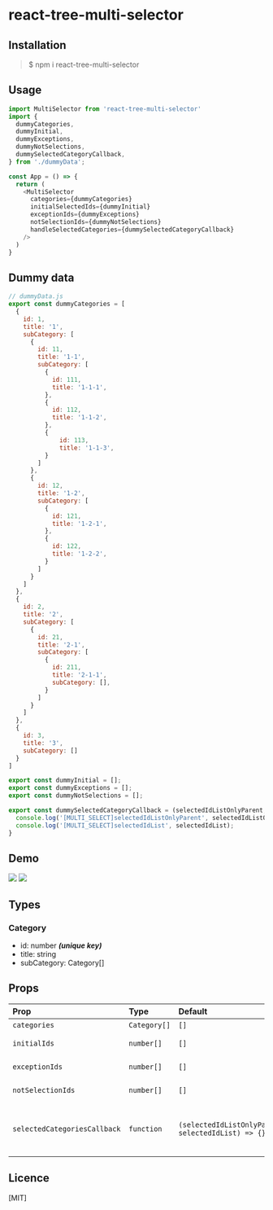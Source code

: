 # react-tree-multi-selector

## Installation
> $ npm i react-tree-multi-selector

## Usage
```js
import MultiSelector from 'react-tree-multi-selector'
import {
  dummyCategories,
  dummyInitial,
  dummyExceptions,
  dummyNotSelections,
  dummySelectedCategoryCallback,
} from './dummyData';

const App = () => {
  return (
    <MultiSelector
      categories={dummyCategories}
      initialSelectedIds={dummyInitial}
      exceptionIds={dummyExceptions}
      notSelectionIds={dummyNotSelections}
      handleSelectedCategories={dummySelectedCategoryCallback}
    />
  )
}
```

## Dummy data
```js
// dummyData.js
export const dummyCategories = [
  {
    id: 1,
    title: '1',
    subCategory: [
      {
        id: 11,
        title: '1-1',
        subCategory: [
          {
            id: 111,
            title: '1-1-1',
          },
          {
            id: 112,
            title: '1-1-2',
          },
          {
              id: 113,
              title: '1-1-3',
          }
        ]
      },
      {
        id: 12,
        title: '1-2',
        subCategory: [
          {
            id: 121,
            title: '1-2-1',
          },
          {
            id: 122,
            title: '1-2-2',
          }
        ]
      }
    ]
  },
  {
    id: 2,
    title: '2',
    subCategory: [
      {
        id: 21,
        title: '2-1',
        subCategory: [
          {
            id: 211,
            title: '2-1-1',
            subCategory: [],
          }
        ]
      }
    ]
  },
  {
    id: 3,
    title: '3',
    subCategory: []
  }
]

export const dummyInitial = [];
export const dummyExceptions = [];
export const dummyNotSelections = [];

export const dummySelectedCategoryCallback = (selectedIdListOnlyParent, selectedIdList) => {
  console.log('[MULTI_SELECT]selectedIdListOnlyParent', selectedIdListOnlyParent);
  console.log('[MULTI_SELECT]selectedIdList', selectedIdList);
}
```

## Demo
![](https://hyuntaeeom-personal.s3.ap-northeast-2.amazonaws.com/README/multi-select-before.png)
![](https://hyuntaeeom-personal.s3.ap-northeast-2.amazonaws.com/README/multi-select.png)

## Types
### Category
- id: number ***(unique key)***
- title: string
- subCategory: Category[]


## Props

| Prop  | Type  | Default | Description |
|:--------- | :---- | :----   |:----  |
| `categories` | `Category[]` | `[]` | Category list |
| `initialIds` | `number[]` | `[]` | Initial selected category ids |
| `exceptionIds` | `number[]` | `[]` | Disable show category ids in tree |
| `notSelectionIds` | `number[]` | `[]` | Disable select category ids in tree |
|`selectedCategoriesCallback` | `function` | `(selectedIdListOnlyParent, selectedIdList) => {}` | `selectedIdListOnlyParent`: Selected category id list only parent <br/> `selectedIdList`: Selected all category id list|

## Licence

[MIT]